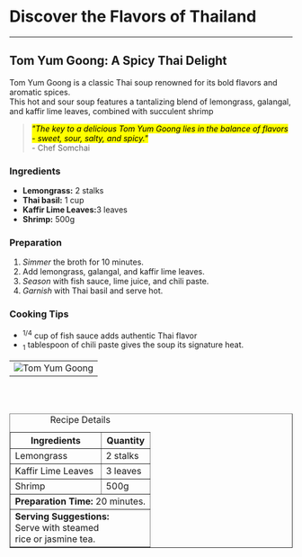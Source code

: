 <!DOCTYPE html>
<html lang="en">
<head>
    <meta charset="UTF-8">
    <meta name="description" content="Embark on a culinary adventure with Taste of Travel, exploring global flavors and recipes.">
  <title>Taste of Travel</title>
    </head>
   
  <body>
      <h1>Discover the Flavors of Thailand</h1>
      <hr>
      <h2>Tom Yum Goong: A Spicy Thai Delight</h2>
    <p>Tom Yum Goong is a classic Thai soup renowned for its bold flavors and aromatic spices.<br>
       This hot and sour soup features a tantalizing blend of lemongrass, galangal, and kaffir lime leaves, combined with succulent shrimp</p>
      <blockquote>
          <mark><em>"The key to a delicious Tom Yum Goong lies in the balance of flavors - sweet, sour, salty, and spicy."</em></mark> <br>- Chef Somchai
      </blockquote>
      <h3>Ingredients</h3>
      <ul>
        <li><strong>Lemongrass:</strong> 2 stalks</li>
        <li><strong>Thai basil:</strong> 1 cup</li>
        <li><strong>Kaffir Lime Leaves:</strong>3 leaves</li>
        <li><strong>Shrimp:</strong> 500g</li>
      </ul>
      <h3>Preparation</h3>
     <ol>
       <li><em>Simmer</em> the broth for 10 minutes.</li>
       <li>Add lemongrass, galangal, and kaffir lime leaves.</li>
       <li><em>Season</em> with fish sauce, lime juice, and chili paste.</li>
       <li><em>Garnish</em> with Thai basil and serve hot.</li>
     </ol>
      <h3>Cooking Tips</h3>
      <ul>
        <li><sup>1/4</sup> cup of fish sauce adds authentic Thai flavor</li>
        <li><sub>1</sub> tablespoon of chili paste gives the soup its signature heat.</li>
      </ul>
      <table>
          <tr>
     <td> <img src="https://edube.org/uploads/media/default/0001/04/thai-soup.jpg" alt="Tom Yum Goong"> </td>
         </tr>
      </table>
      <br>
      <br>
      <table border="1">
        <caption>Recipe Details</caption>
        <tr>
          <th>Ingredients</th>
          <th>Quantity</th>
        </tr>
        <tr>
          <td>Lemongrass</td>
          <td>2 stalks</td>
        </tr>
        <tr>
          <td>Kaffir Lime Leaves</td>
          <td>3 leaves</td>
        </tr>
<tr>
  <td>Shrimp</td>
  <td>500g</td>
</tr>
<tr>
  <td colspan="2"><strong>Preparation Time:</strong> 20 minutes.</td>
</tr>
<tr>
  <td colspan="2"><strong>Serving Suggestions:</strong><br> Serve with steamed <br>rice or jasmine tea.</td>
</tr>
</table>
</body>
</html>

